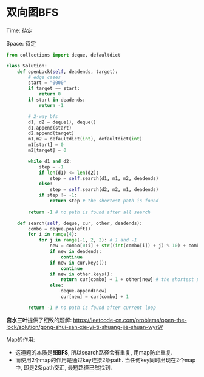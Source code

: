 # 双向图BFS

Time: 待定

Space: 待定

```python
from collections import deque, defaultdict

class Solution:
    def openLock(self, deadends, target):
        # edge cases
        start = "0000"
        if target == start:
            return 0
        if start in deadends:
            return -1

        # 2-way bfs
        d1, d2 = deque(), deque()
        d1.append(start)
        d2.append(target)
        m1,m2 = defaultdict(int), defaultdict(int)
        m1[start] = 0
        m2[target] = 0

        while d1 and d2:
            step = -1
            if len(d1) <= len(d2):
                step = self.search(d1, m1, m2, deadends)
            else:
                step = self.search(d2, m2, m1, deadends)
            if step != -1:
                return step # the shortest path is found
        
        return -1 # no path is found after all search

    def search(self, deque, cur, other, deadends):
        combo = deque.popleft()
        for i in range(4):
            for j in range(-1, 2, 2): # 1 and -1
                new = combo[0:i] + str((int(combo[i]) + j) % 10) + combo[i+1:4]
                if new in deadends:
                    continue
                if new in cur.keys():
                    continue
                if new in other.keys():
                    return cur[combo] + 1 + other[new] # the shortest path is found
                else:
                    deque.append(new)
                    cur[new] = cur[combo] + 1

        return -1 # no path is found after current loop
```

**宫水三叶**提供了细致的题解: https://leetcode-cn.com/problems/open-the-lock/solution/gong-shui-san-xie-yi-ti-shuang-jie-shuan-wyr9/



Map的作用:

-   这道题的本质是**图BFS**, 所以search路径会有重复, 用map防止重复.
-   而使用2个map的作用是通过key连接2条path. 当任何key同时出现在2个map中, 即是2条path交汇, 最短路径已然找到.